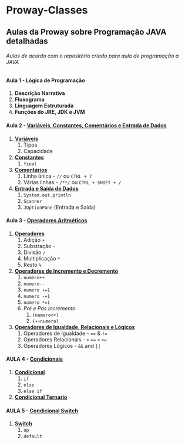 # Proway-Classes

## Aulas da Proway sobre Programação JAVA detalhadas

<h6> Aulas de acordo com o repositório criado para aula de programação a JAVA </h6>

<h4> Aula 1 - Lógica de Programação </h4>

1. **Descrição Narrativa**
1. **Fluxograma**
1. **Linguagem Estruturada**
1. **Funções do JRE, JDK e JVM**

#### Aula 2 - [Variáveis, Constantes, Comentários e Entrada de Dados](https://github.com/kaka-jaques/Proway-Classes/tree/main/AULA2/src/br/com/entra21/kalil) 

1. [**Variáveis**](https://github.com/kaka-jaques/Proway-Classes/blob/main/AULA2/src/br/com/entra21/kalil/Variaveis.java)
    1. Tipos
    1. Capacidade
1. [**Constantes**](https://github.com/kaka-jaques/Proway-Classes/blob/main/AULA2/src/br/com/entra21/kalil/Constantes.java)
	1. `final`
1. [**Comentários**](https://github.com/kaka-jaques/Proway-Classes/blob/main/AULA2/src/br/com/entra21/kalil/Comentarios.java)
    1. Linha única - `//` ou `CTRL + 7`
    1. Várias linhas - `/**/` ou `CTRL + SHIFT + /`
1. [**Entrada e Saída de Dados**](https://github.com/kaka-jaques/Proway-Classes/blob/main/AULA2/src/br/com/entra21/kalil/EntradaDeDados.java)
	1. `System.out.println`
	1. `Scanner`
	1. `JOptionPane` (Entrada e Saída)
    
#### Aula 3 - [Operadores Aritméticos](https://github.com/kaka-jaques/Proway-Classes/tree/main/AULA3/src/br/com/entra21/kalil) 

1. [**Operadores**](https://github.com/kaka-jaques/Proway-Classes/blob/main/AULA3/src/br/com/entra21/kalil/OperadoresAritmeticos.java)
    1. Adição `+`
    1. Substração `-`
    1. Divisão `/`
    1. Multiplicação `*`
    1. Resto `%`
1. [**Operadores de Incremento e Decremento**](https://github.com/kaka-jaques/Proway-Classes/blob/main/AULA3/src/br/com/entra21/kalil/OperadoresIncrementoDecremento.java)
	1. `numero++`
	1. `numero--`
	1. `numero +=1`
	1. `numero -=1`
	1. `numero *=1`
	1. _Pré e Pós Incremento_
		1. `(numero++)`
		1. `(++numero)`
1. [**Operadores de Igualdade, Relacionais e Lógicos**](https://github.com/kaka-jaques/Proway-Classes/blob/main/AULA3/src/br/com/entra21/kalil/OperadoresIRL.java)
	1. Operadores de Igualdade - `==` & `!=`
	1. Operadores Relacionais - `>` `>=` `<` `<=`
	1. Operadores Lógicos - `&&` and `||`
	
#### AULA 4 - [Condicionais](https://github.com/kaka-jaques/Proway-Classes/tree/main/AULA4/src/br/com/entra21/kalil)
1. [**Condicional**](https://github.com/kaka-jaques/Proway-Classes/blob/main/AULA4/src/br/com/entra21/kalil/Condicionais.java)
	1. `if`
	1. `else`
	1. `else if`
1. [**Condicional Ternario**](https://github.com/kaka-jaques/Proway-Classes/blob/main/AULA4/src/br/com/entra21/kalil/OperadorTernario.java)
	
#### AULA 5 - [Condicional Switch](https://github.com/kaka-jaques/Proway-Classes/tree/main/AULA5/src/br/com/entra21/kalil)
1. [**Switch**]()
	1. `op`
	1. `default`

